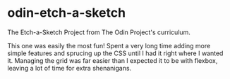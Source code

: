 # odin-etch-a-sketch
The Etch-a-Sketch Project from The Odin Project's curriculum. 

This one was easily the most fun! Spent a very long time adding more simple features and sprucing up the CSS until I had it right where I wanted it. 
Managing the grid was far easier than I expected it to be with flexbox, leaving a lot of time for extra shenanigans.
